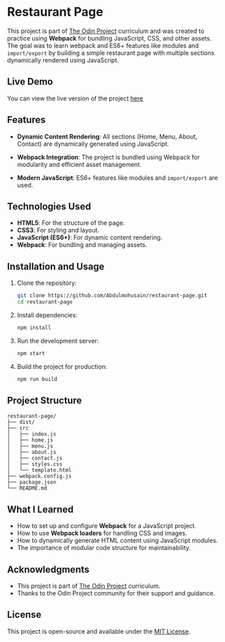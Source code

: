 # Restaurant Page

This project is part of [The Odin Project](https://www.theodinproject.com/) curriculum and was created to practice using **Webpack** for bundling JavaScript, CSS, and other assets. The goal was to learn webpack and ES6+ features like modules and `import/export` by building a simple restaurant page with multiple sections dynamically rendered using JavaScript.

## Live Demo
You can view the live version of the project [here](https://abdulmohusain.github.io/restaurant-page/) 

## Features

- **Dynamic Content Rendering**: All sections (Home, Menu, About, Contact) are dynamically generated using JavaScript.
- **Webpack Integration**: The project is bundled using Webpack for modularity and efficient asset management.

- **Modern JavaScript**: ES6+ features like modules and `import/export` are used.

## Technologies Used

- **HTML5**: For the structure of the page.
- **CSS3**: For styling and layout.
- **JavaScript (ES6+)**: For dynamic content rendering.
- **Webpack**: For bundling and managing assets.

## Installation and Usage

1. Clone the repository:
   ```bash
   git clone https://github.com/Abdulmohusain/restaurant-page.git
   cd restaurant-page

2. Install dependencies:
   ```bash
   npm install
   ```

3. Run the development server:
   ```bash
   npm start
   ```

4. Build the project for production:
   ```bash
   npm run build
   ```

## Project Structure

```
restaurant-page/
├── dist/
├── src
│   ├── index.js
│   ├── home.js
│   ├── menu.js
│   ├── about.js
│   ├── contact.js
│   ├── styles.css
│   └── template.html
├── webpack.config.js
├── package.json 
└── README.md 
```

## What I Learned

- How to set up and configure **Webpack** for a JavaScript project.
- How to use **Webpack loaders** for handling CSS and images.
- How to dynamically generate HTML content using JavaScript modules.
- The importance of modular code structure for maintainability.

## Acknowledgments

- This project is part of [The Odin Project](https://www.theodinproject.com/) curriculum.
- Thanks to the Odin Project community for their support and guidance.

## License

This project is open-source and available under the [MIT License](LICENSE).